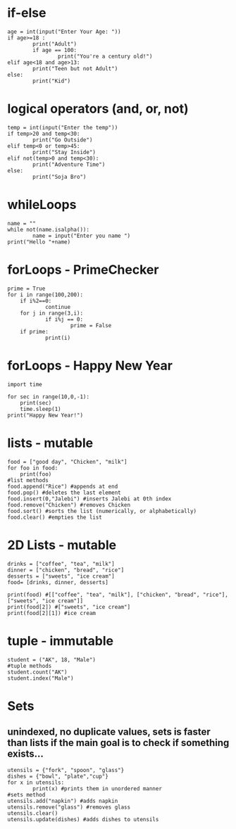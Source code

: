 # if-else
```
age = int(input("Enter Your Age: "))
if age>=18 :
		print("Adult")
		if age == 100:
				print("You're a century old!")
elif age<18 and age>13:
		print("Teen but not Adult")		
else:
		print("Kid")		
```		

# logical operators (and, or, not)
```
temp = int(input("Enter the temp"))
if temp>20 and temp<30:
		print("Go Outside")
elif temp<0 or temp>45:
		print("Stay Inside")
elif not(temp>0 and temp<30):
		print("Adventure Time")
else:
		print("Soja Bro")		
```		
		
# whileLoops
```
name = ""
while not(name.isalpha()):
		name = input("Enter you name ")
print("Hello "+name)		
```

# forLoops - PrimeChecker
```
prime = True
for i in range(100,200):
	if i%2==0:
			continue	
	for j in range(3,i):
			if i%j == 0:
					prime = False
	if prime:
			print(i)
```

# forLoops - Happy New Year
```
import time

for sec in range(10,0,-1):
	print(sec)
	time.sleep(1)
print("Happy New Year!")			
```

# lists - mutable
```
food = ["good day", "Chicken", "milk"]
for foo in food:
	print(foo)
#list methods
food.append("Rice") #appends at end
food.pop() #deletes the last element
food.insert(0,"Jalebi") #inserts Jalebi at 0th index
food.remove("Chicken") #removes Chicken
food.sort() #sorts the list (numerically, or alphabetically)
food.clear() #empties the list
```

# 2D Lists - mutable
```
drinks = ["coffee", "tea", "milk"]
dinner = ["chicken", "bread", "rice"]
desserts = ["sweets", "ice cream"]
food= [drinks, dinner, desserts]

print(food) #[["coffee", "tea", "milk"], ["chicken", "bread", "rice"], ["sweets", "ice cream"]]
print(food[2]) #["sweets", "ice cream"]
print(food[2][1]) #ice cream	
```

# tuple - immutable
```
student = ("AK", 18, "Male")
#tuple methods
student.count("AK")
student.index("Male")		
```

# Sets 
## unindexed, no duplicate values, sets is faster than lists if the main goal is to check if something exists...
```
utensils = {"fork", "spoon", "glass"}
dishes = {"bowl", "plate","cup"}
for x in utensils:
		print(x) #prints them in unordered manner	
#sets method
utensils.add("napkin") #adds napkin
utensils.remove("glass") #removes glass
utensils.clear()
utensils.update(dishes)	#adds dishes to utensils	
```